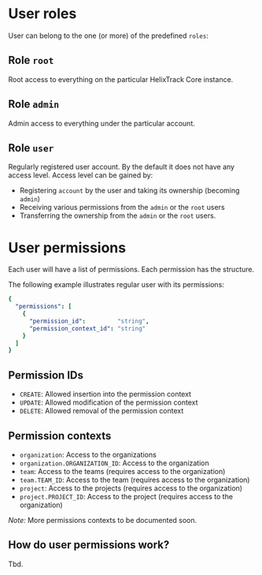 # User roles

User can belong to the one (or more) of the predefined `roles`:

## Role `root`

Root access to everything on the particular HelixTrack Core instance.

## Role `admin`

Admin access to everything under the particular account.

## Role `user`

Regularly registered user account. By the default it does not have any access
level. Access level can be gained by:

- Registering `account` by the user and taking its ownership (becoming `admin`)
- Receiving various permissions from the `admin` or the `root` users
- Transferring the ownership from the `admin` or the `root` users.

# User permissions

Each user will have a list of permissions. Each permission has the structure.

The following example illustrates regular user with its permissions:

```yaml
{
  "permissions": [
    {
      "permission_id":         "string",
      "permission_context_id": "string"
    }
  ]
}
```

## Permission IDs

- `CREATE`: Allowed insertion into the permission context
- `UPDATE`: Allowed modification of the permission context
- `DELETE`: Allowed removal of the permission context

## Permission contexts

- `organization`: Access to the organizations
- `organization.ORGANIZATION_ID`: Access to the organization
- `team`: Access to the teams (requires access to the organization)
- `team.TEAM_ID`: Access to the team (requires access to the organization)
- `project`: Access to the projects (requires access to the organization)
- `project.PROJECT_ID`: Access to the project (requires access to the organization)

*Note:* More permissions contexts to be documented soon.

## How do user permissions work?

Tbd.